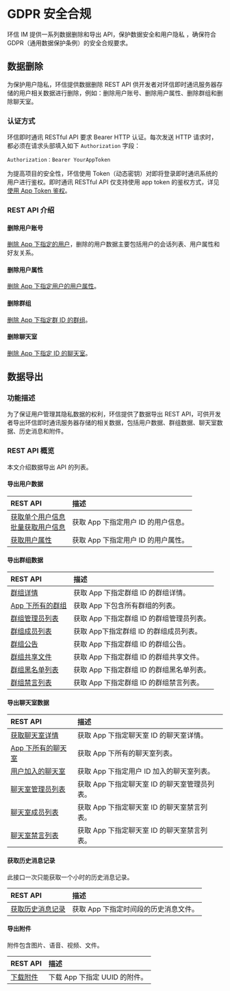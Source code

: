 # GDPR 安全合规

<Toc />

环信 IM 提供一系列数据删除和导出 API，保护数据安全和用户隐私 ，确保符合 GDPR（通用数据保护条例）的安全合规要求。

## 数据删除


为保护用户隐私，环信提供数据删除 REST API 供开发者对环信即时通讯服务器存储的用户相关数据进行删除，例如：删除用户账号、删除用户属性、删除群组和删除聊天室。

### 认证方式

环信即时通讯 RESTful API 要求 Bearer HTTP 认证。每次发送 HTTP 请求时，都必须在请求头部填入如下 `Authorization` 字段：

`Authorization：Bearer YourAppToken`

为提高项目的安全性，环信使用 Token（动态密钥）对即将登录即时通讯系统的用户进行鉴权。即时通讯 RESTful API 仅支持使用 app token 的鉴权方式，详见[使用 App Token 鉴权](easemob_app_token.html)。

### REST API 介绍

#### 删除用户账号

[删除 App 下指定的用户](/document/server-side/account_system.html#删除单个用户)，删除的用户数据主要包括用户的会话列表、用户属性和好友关系。

#### 删除用户属性

[删除 App 下指定用户的用户属性](/document/server-side/userprofile.html#删除用户属性)。

#### 删除群组

[删除 App 下指定群 ID 的群组](/document/server-side/group.html#删除群组)。

#### 删除聊天室

[删除 App 下指定 ID 的聊天室](/document/server-side/chatroom.html#删除聊天室)。

## 数据导出

### 功能描述

为了保证用户管理其隐私数据的权利，环信提供了数据导出 REST API，可供开发者导出环信即时通讯服务器存储的相关数据，包括用户数据、群组数据、聊天室数据、历史消息和附件。

### REST API 概览

本文介绍数据导出 API 的列表。

#### 导出用户数据

| REST API                                                     | 描述                                |
| :----------------------------------------------------------- | :---------------------------------- |
| [获取单个用户信息](/document/server-side/account_system.html#获取单个用户的详情)<br>[批量获取用户信息](/document/server-side/account_system.html#批量获取用户详情) | 获取 App 下指定用户 ID 的用户信息。 |
| [获取用户属性](/document/server-side/userprofile.html#获取用户属性) | 获取 App 下指定用户 ID 的用户属性。 |

#### 导出群组数据

| REST API                                                     | 描述                                      |
| :----------------------------------------------------------- | :---------------------------------------- |
| [群组详情](/document/server-side/group.html#获取群组详情) | 获取 App 下指定群组 ID 的群组详情。       |
| [App 下所有的群组](/document/server-side/group.html#获取-app-中所有的群组-可分页) | 获取 App 下包含所有群组的列表。           |
| [群组管理员列表](/document/server-side/group.html#获取群管理员列表) | 获取 App 下指定群组 ID 的群组管理员列表。 |
| [群组成员列表](/document/server-side/group.html#分页获取群组成员) | 获取 App下指定群组 ID 的群组成员列表。    |
| [群组公告](/document/server-side/group.html#获取群组公告) | 获取 App 下指定群组 ID 的群组公告。       |
| [群组共享文件](/document/server-side/group.html#获取群组共享文件) | 获取 App 下指定群组 ID 的群组共享文件。   |
| [群组黑名单列表](/document/server-side/group.html#查询群组黑名单) | 获取 App 下指定群组 ID 的群组黑名单列表。 |
| [群组禁言列表](/document/server-side/group.html#获取禁言列表) | 获取 App 下指定群组 ID 的群组禁言列表。   |

#### 导出聊天室数据

| REST API                                                     | 描述                                          |
| :----------------------------------------------------------- | :-------------------------------------------- |
| [获取聊天室详情](/document/server-side/chatroom.html#查询聊天室详情) | 获取 App 下指定聊天室 ID 的聊天室详情。       |
| [App 下所有的聊天室](/document/server-side/chatroom.html#获取-app-中所有的聊天室) | 获取 App 下所有的聊天室列表。                 |
| [用户加入的聊天室](/document/server-side/chatroom.html#获取用户加入的聊天室) | 获取 App 下指定用户 ID 加入的聊天室列表。     |
| [聊天室管理员列表](/document/server-side/chatroom.html#获取聊天室管理员列表) | 获取 App 下指定聊天室 ID 的聊天室管理员列表。 |
| [聊天室成员列表](/document/server-side/chatroom.html#分页获取聊天室成员) | 获取 App 下指定聊天室 ID 的聊天室禁言列表。   |
| [聊天室禁言列表](/document/server-side/chatroom.html#获取禁言列表) | 获取 App 下指定聊天室 ID 的聊天室禁言列表。   |

#### 获取历史消息记录

此接口一次只能获取一个小时的历史消息记录。

| REST API                                                     | 描述                                  |
| :----------------------------------------------------------- | :------------------------------------ |
| [获取历史消息记录](/document/server-side/message.html#获取历史消息记录) | 获取 App 下指定时间段的历史消息文件。 |

#### 导出附件

附件包含图片、语音、视频、文件。

| REST API                                                     | 描述                          |
| :----------------------------------------------------------- | :---------------------------- |
| [下载附件](/document/server-side/message.html#下载文件) | 下载 App 下指定 UUID 的附件。 |